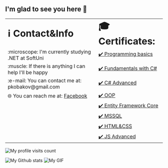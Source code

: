 ## I'm glad to see you here :wave: 

<table>
 <tr>
    <td><b style="font-size:30px; width: 50%;">ℹ️ Contact&Info</b></td>
    <td><b style="font-size:30px; width: 50%;">🎓 Certificates:</b></td>
 </tr>
 <tr>
    <td>:microscope: I'm currently studying .NET at SoftUni  </td>
    <td><a href="https://softuni.bg/certificates/details/109780/1a7a222c">✔️ Programming basics</a></td>
 </tr>
 <tr>
    <td>:muscle: If there is anything I can help I'll be happy</td>
    <td> <a href="https://softuni.bg/certificates/details/86146/0661048c">✔️ Fundamentals with C#</a></td>
 </tr>
 <tr>
   <td>:e-mail: You can contact me at: pkobakov@gmail.com</td>
  <td><a href="https://softuni.bg/certificates/details/173495/910d5e81">✔️ C# Advanced</td>
  </tr>
  <tr>
    <td>🌐 You can reach me at: <a href="https://www.facebook.com/petar.kobakov.5">Facebook</a></td>
   <td><a href="https://softuni.bg/certificates/details/181049/f89b09d9">✔️ OOP</a></td>
  </tr>
 <tr>
   <td></td>
   <td><a href="https://softuni.bg/certificates/details/102698/a23a76bb">✔️ Entity Framework Core</a></td>
 </tr>
   <tr>
    <td></td>
     <td><a href="https://softuni.bg/certificates/details/158016/19683375">✔️ MSSQL</a></td>
 </tr>
  <tr>
    <td></td>
    <td><a href="https://softuni.bg/certificates/details/127639/f373ece8">✔️ HTML&CSS</a></td>
  </tr>
     <tr>
    <td></td>
    <td><a href="https://softuni.bg/certificates/details/188179/1f2cef3e">✔️ JS Advanced</a></td>
  </tr>
</table>

![My profile visits count](https://komarev.com/ghpvc/?username=pkobakov&color=blue)

![My Github stats](https://github-readme-stats.vercel.app/api?username=pkobakov&show_icons=true&theme=prussian)
![My GIF](https://media.giphy.com/media/qgQUggAC3Pfv687qPC/giphy.gif)


